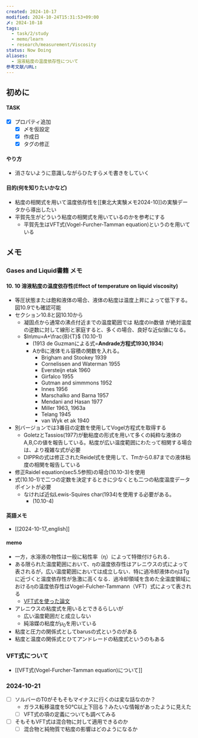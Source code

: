 ```yaml
---
created: 2024-10-17
modified: 2024-10-24T15:31:53+09:00
〆: 2024-10-18
tags:
  - task/2/study
  - memo/learn
  - research/measurement/Viscosity
status: Now Doing
aliases:
  - 溶液粘度の温度依存性について
参考文献/URL: 
---
```

## 初めに
#### TASK
- [x] プロパティ追加
	- [x] 〆を仮設定
	- [x] 作成日
	- [x] タグの修正
#### やり方
- 消さないように意識しながらひたすらメモ書きをしていく
#### 目的(何を知りたいかなど)
- 粘度の相関式を用いて温度依存性を[[東北大実験メモ2024-10]]の実験データから導出したい
- 平賀先生がどういう粘度の相関式を用いているのかを参考にする
	- 平賀先生はVFT式(Vogel-Furcher-Tamman equation)というのを用いている
## メモ
### Gases and Liquid書籍 メモ
#### 10. 10 溶液粘度の温度依存性(Effect of temperature on liquid viscosity)
- 等圧状態または飽和液体の場合、液体の粘度は温度上昇によって低下する。図10.9でも確認可能
- セクション10.8と図10.10から
	- 凝固点から通常の沸点付近までの温度範囲では 粘度のln数値 が絶対温度の逆数に対して線形と家庭すると、多くの場合、良好な近似値になる。
	- $ln\mu=A+\frac{B}{T}$  (10.10-1)
		- (1913 de Guzmanによる式=**Andrade方程式1930,1934**)
		- AかBに液体モル容積の関数を入れる。
			- Brigham and Stookey 1939
			- Cornelissen and Waterman 1955
			- Eversteijn etak 1960
			- Girfalco 1955
			- Gutman and simmmons 1952
			- Innes 1956
			- Marschalko and Barna 1957
			- Mendani and Hasan 1977
			- Miller 1963, 1963a
			- Telang 1945
			- van Wyk et ak 1940
- 別バージョンでは3番目の定数を使用してVogel方程式を取得する
	- GoletzとTassios(1977)が動粘度の形式を用いて多くの純粋な液体のA,B,Cの値を報告している。粘度が広い温度範囲にわたって相関する場合は、より複雑な式が必要
	- DIPPRの式は修正されたReidel式を使用して、Tmから0.87までの液体粘度の相関を報告している
- 修正Raidel equation(sec5.5参照)の場合(10.10-3)を使用
- 式(10.10-1)で二つの定数を決定するときに少なくとも二つの粘度温度データポイントが必要
	- なければ近似Lewis-Squires char(1934)を使用する必要がある。
		- (10.10-4)
#### 英語メモ
- [[2024-10-17_english]]
#### memo
- 一方，水溶液の物性は一般に粘性率（η）によって特徴付けられる．
- ある限られた温度範囲において、ηの温度依存性はアレニウスの式によって表されるが，広い温度範囲においては成立しない．特に過冷却液体のηはTgに近づくと温度依存性が急激に高くなる．過冷却領域を含めた全温度領域におけるηの温度依存性はVogel-Fulcher-Tammann（VFT）式によって表される
	- [VFT式を使った論文](<C:\Users\sg_sa\OneDrive - 東北工業大学\PDF_Sync\PDFごった煮\勉強用\VFT式を使った論文.pdf>)
- アレニウスの粘度式を用いるとできるらしいが
	- 広い温度範囲だと成立しない
	- 純溶媒の粘度が$\mu_0$を用いている
- 粘度と圧力の関係式としてbarusの式というのがある
- 粘度と温度の関係式とひてアンドレードの粘度式というのもある
### VFT式について
- [[VFT式(Vogel-Furcher-Tamman equation)について]]
### 2024-10-21
- [ ] ソルバーのT0がそもそもマイナスに行くのは変な話なのか？
	- ガラス転移温度を50℃以上下回る？みたいな情報があったように見えた
	- [ ] VFT式の項の定義についても調べてみる
- [ ] そもそもVFT式は混合物に対して適用できるのか
	- [ ] 混合物と純物質で粘度の影響はどのようになるか